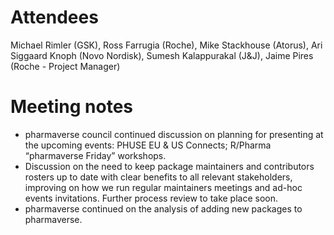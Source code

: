 # Attendees

Michael Rimler (GSK), Ross Farrugia (Roche), Mike Stackhouse (Atorus), Ari Siggaard Knoph (Novo Nordisk), Sumesh Kalappurakal (J&J), Jaime Pires (Roche - Project Manager)

# Meeting notes
- pharmaverse council continued discussion on planning for presenting at the upcoming events: PHUSE EU & US Connects; R/Pharma “pharmaverse Friday” workshops. 
- Discussion on the need to keep package maintainers and contributors rosters up to date with clear benefits to all relevant stakeholders, improving on how we run regular maintainers meetings and ad-hoc events invitations.  Further process review to take place soon. 
- pharmaverse continued on the analysis of adding new packages to pharmaverse. 
